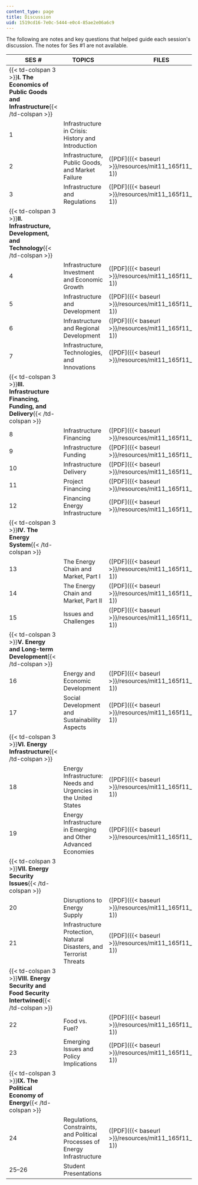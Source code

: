 ```yaml
---
content_type: page
title: Discussion
uid: 1519cd16-7e0c-5444-e0c4-85ae2e06a6c9
---
```


The following are notes and key questions that helped guide each session's discussion. The notes for Ses #1 are not available.

| SES # | TOPICS | FILES |
| --- | --- | --- |
| {{< td-colspan 3 >}}**I. The Economics of Public Goods and Infrastructure**{{< /td-colspan >}} |||
| 1 | Infrastructure in Crisis: History and Introduction | &nbsp; |
| 2 | Infrastructure, Public Goods, and Market Failure | ([PDF]({{< baseurl >}}/resources/mit11_165f11_ses02-1)) |
| 3 | Infrastructure and Regulations | ([PDF]({{< baseurl >}}/resources/mit11_165f11_ses03-1)) |
| {{< td-colspan 3 >}}**II. Infrastructure, Development, and Technology**{{< /td-colspan >}} |||
| 4 | Infrastructure Investment and Economic Growth | ([PDF]({{< baseurl >}}/resources/mit11_165f11_ses04-1)) |
| 5 | Infrastructure and Development | ([PDF]({{< baseurl >}}/resources/mit11_165f11_ses05-1)) |
| 6 | Infrastructure and Regional Development | ([PDF]({{< baseurl >}}/resources/mit11_165f11_ses06-1)) |
| 7 | Infrastructure, Technologies, and Innovations | ([PDF]({{< baseurl >}}/resources/mit11_165f11_ses07)) |
| {{< td-colspan 3 >}}**III. Infrastructure Financing, Funding, and Delivery**{{< /td-colspan >}} |||
| 8 | Infrastructure Financing | ([PDF]({{< baseurl >}}/resources/mit11_165f11_ses08)) |
| 9 | Infrastructure Funding | ([PDF]({{< baseurl >}}/resources/mit11_165f11_ses09)) |
| 10 | Infrastructure Delivery | ([PDF]({{< baseurl >}}/resources/mit11_165f11_ses10)) |
| 11 | Project Financing | ([PDF]({{< baseurl >}}/resources/mit11_165f11_ses11)) |
| 12 | Financing Energy Infrastructure | ([PDF]({{< baseurl >}}/resources/mit11_165f11_ses12)) |
| {{< td-colspan 3 >}}**IV. The Energy System**{{< /td-colspan >}} |||
| 13 | The Energy Chain and Market, Part I | ([PDF]({{< baseurl >}}/resources/mit11_165f11_ses13-1)) |
| 14 | The Energy Chain and Market, Part II | ([PDF]({{< baseurl >}}/resources/mit11_165f11_ses14-1)) |
| 15 | Issues and Challenges | ([PDF]({{< baseurl >}}/resources/mit11_165f11_ses15-1)) |
| {{< td-colspan 3 >}}**V. Energy and Long-term Development**{{< /td-colspan >}} |||
| 16 | Energy and Economic Development | ([PDF]({{< baseurl >}}/resources/mit11_165f11_ses16-1)) |
| 17 | Social Development and Sustainability Aspects | ([PDF]({{< baseurl >}}/resources/mit11_165f11_ses17-1)) |
| {{< td-colspan 3 >}}**VI. Energy Infrastructure**{{< /td-colspan >}} |||
| 18 | Energy Infrastructure: Needs and Urgencies in the United States | ([PDF]({{< baseurl >}}/resources/mit11_165f11_ses18-1)) |
| 19 | Energy Infrastructure in Emerging and Other Advanced Economies | ([PDF]({{< baseurl >}}/resources/mit11_165f11_ses19)) |
| {{< td-colspan 3 >}}**VII. Energy Security Issues**{{< /td-colspan >}} |||
| 20 | Disruptions to Energy Supply | ([PDF]({{< baseurl >}}/resources/mit11_165f11_ses20-1)) |
| 21 | Infrastructure Protection, Natural Disasters, and Terrorist Threats | ([PDF]({{< baseurl >}}/resources/mit11_165f11_ses21-1)) |
| {{< td-colspan 3 >}}**VIII. Energy Security and Food Security Intertwined**{{< /td-colspan >}} |||
| 22 | Food vs. Fuel? | ([PDF]({{< baseurl >}}/resources/mit11_165f11_ses22-1)) |
| 23 | Emerging Issues and Policy Implications | ([PDF]({{< baseurl >}}/resources/mit11_165f11_ses23-1)) |
| {{< td-colspan 3 >}}**IX. The Political Economy of Energy**{{< /td-colspan >}} |||
| 24 | Regulations, Constraints, and Political Processes of Energy Infrastructure | ([PDF]({{< baseurl >}}/resources/mit11_165f11_ses24-1)) |
| 25–26 | Student Presentations |